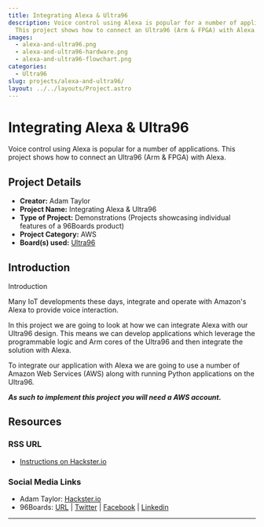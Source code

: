 ```yaml
---
title: Integrating Alexa & Ultra96
description: Voice control using Alexa is popular for a number of applications.
  This project shows how to connect an Ultra96 (Arm & FPGA) with Alexa.
images:
  - alexa-and-ultra96.png
  - alexa-and-ultra96-hardware.png
  - alexa-and-ultra96-flowchart.png
categories:
  - Ultra96
slug: projects/alexa-and-ultra96/
layout: ../../layouts/Project.astro
---
```

# Integrating Alexa & Ultra96

Voice control using Alexa is popular for a number of applications. This project shows how to connect an Ultra96 (Arm & FPGA) with Alexa.

## Project Details

- **Creator:** Adam Taylor
- **Project Name:** Integrating Alexa & Ultra96
- **Type of Project:** Demonstrations (Projects showcasing individual features of a 96Boards product)
- **Project Category:** AWS
- **Board(s) used:** [Ultra96](https://www.96boards.org/product/ultra96/)


## Introduction

Introduction

Many IoT developments these days, integrate and operate with Amazon's Alexa to provide voice interaction.

In this project we are going to look at how we can integrate Alexa with our Ultra96 design. This means we can develop applications which leverage the programmable logic and Arm cores of the Ultra96 and then integrate the solution with Alexa.

To integrate our application with Alexa we are going to use a number of Amazon Web Services (AWS) along with running Python applications on the Ultra96.

**_As such to implement this project you will need a AWS account._**

## Resources

### RSS URL

- [Instructions on Hackster.io](http://www.hackster.io/adam-taylor/integrating-alexa-ultra96-52051d)

### Social Media Links

- Adam Taylor: [Hackster.io](https://www.hackster.io/adam-taylor)
- 96Boards: [URL](https://www.96boards.org/) &#124; [Twitter](https://twitter.com/96boards) &#124; [Facebook](https://www.facebook.com/96Boards) &#124; [Linkedin](https://www.linkedin.com/company/{{site.linkedin_username}}/)



***